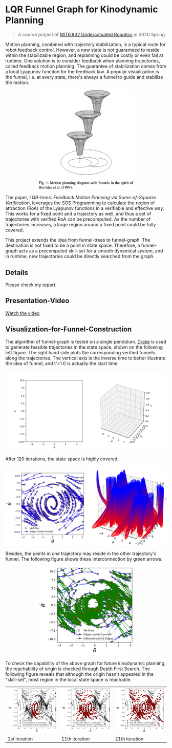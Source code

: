 # LQR Funnel Graph for Kinodynamic Planning

> A course project of [MIT6.832 Underactuated Robotics](http://underactuated.csail.mit.edu/Spring2020/project.html) in 2020 Spring

Motion planning, combined with trajectory stabilization, is a typical route for robot feedback control. However, a new state is not guaranteed to reside within the stabilizable region, and replanning could be costly or even fail at runtime. One solution is to consider feedback when planning trajectories, called feedback motion planning. The guarantee of stabilization comes from a local Lyapunov function for the feedback law. A popular visualization is the funnel, i.e. at every state, there's always a funnel to guide and stabilize the motion. 

<p align="center">
    <img src="fig/Funnel_fig1.png" width="300">
</p>

The paper, *LQR-trees: Feedback Motion Planning via Sums-of-Squares Verification*, leverages the SOS Programming to calculate the region of attraction (RoA) of the Lyapunov functions in a verifiable and effective way. This works for a fixed point and a trajectory as well, and thus a set of trajectories with verified RoA can be precomputed. As the number of trajectories increases, a large region around a fixed point could be fully covered. 

This project extends the idea from funnel-trees to funnel-graph. The destination is not fixed to be a point in state space. Therefore, a funnel-graph acts as a precomputed skill-set for a smooth dynamical system, and in runtime, new trajectories could be directly searched from the graph.

## Details

Please check my [report](./report/project_report.pdf).

## Presentation-Video

[Watch the video](https://www.youtube.com/watch?v=MIZTSZ0CJZA)

## Visualization-for-Funnel-Construction

The algorithm of funnel-graph is tested on a single pendulum. [Drake](https://drake.mit.edu/) is used to generate feasible trajectories in the state space, shown on the following left figure. The right hand side plots the corresponding verified funnels along the trajectories. The vertical axis is the inverse time to better illustrate the idea of funnel, and t'=1.0 is actually the start time.

<p align="center">
    <img src="fig/funnels.gif" width="500">
</p>

After 120 iterations, the state space is highly covered.

<p align="center">
  <tr>
    <td><img src="./fig/graph_no_interconnect.png" width=250></td>
    <td><img src="./fig/funnel120.png" width=250></td>
  </tr>
</p>

Besides, the points in one trajectory may reside in the other trajectory's funnel. The following figure shows these interconnection by green arrows.

<p align="center">
    <img src="./fig/graph_w_interconnect.png" width="300">
</p>

To check the capability of the above graph for future kinodynamic planning, the reachability of origin is checked through Depth First Search. The following figure reveals that although the origin hasn't appeared in the "skill-set", most region in the local state space is reachable.

<table>
  <tr>
    <td><img src="./fig/reachability_5.png" width=300></td>
    <td><img src="./fig/reachability_10.png" width=300></td>
    <td><img src="./fig/reachability_20.png" width=300></td>
  </tr>
  <tr>
    <td> 1st iteration </td>
    <td> 11th iteration </td>
    <td> 21th iteration </td>
  </tr>
 </table>